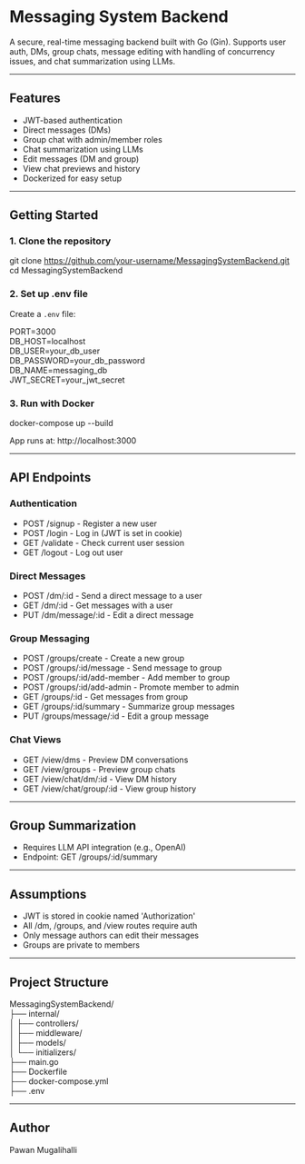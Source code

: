 # Messaging System Backend

A secure, real-time messaging backend built with Go (Gin). Supports user auth, DMs, group chats, message editing with handling of concurrency issues, and chat summarization using LLMs.

---

## Features

- JWT-based authentication
- Direct messages (DMs)
- Group chat with admin/member roles
- Chat summarization using LLMs
- Edit messages (DM and group)
- View chat previews and history
- Dockerized for easy setup

---

## Getting Started

### 1. Clone the repository

git clone https://github.com/your-username/MessagingSystemBackend.git  
cd MessagingSystemBackend

### 2. Set up .env file

Create a `.env` file:

PORT=3000  
DB_HOST=localhost  
DB_USER=your_db_user  
DB_PASSWORD=your_db_password  
DB_NAME=messaging_db  
JWT_SECRET=your_jwt_secret  

### 3. Run with Docker

docker-compose up --build

App runs at: http://localhost:3000

---

## API Endpoints

### Authentication

- POST /signup - Register a new user  
- POST /login - Log in (JWT is set in cookie)  
- GET /validate - Check current user session  
- GET /logout - Log out user  

### Direct Messages

- POST /dm/:id - Send a direct message to a user  
- GET /dm/:id - Get messages with a user  
- PUT /dm/message/:id - Edit a direct message  

### Group Messaging

- POST /groups/create - Create a new group  
- POST /groups/:id/message - Send message to group  
- POST /groups/:id/add-member - Add member to group  
- POST /groups/:id/add-admin - Promote member to admin  
- GET /groups/:id - Get messages from group  
- GET /groups/:id/summary - Summarize group messages  
- PUT /groups/message/:id - Edit a group message  

### Chat Views

- GET /view/dms - Preview DM conversations  
- GET /view/groups - Preview group chats  
- GET /view/chat/dm/:id - View DM history  
- GET /view/chat/group/:id - View group history  

---

## Group Summarization

- Requires LLM API integration (e.g., OpenAI)
- Endpoint: GET /groups/:id/summary

---

## Assumptions

- JWT is stored in cookie named 'Authorization'
- All /dm, /groups, and /view routes require auth
- Only message authors can edit their messages
- Groups are private to members

---

## Project Structure

MessagingSystemBackend/  
├── internal/  
│   ├── controllers/  
│   ├── middleware/  
│   ├── models/  
│   └── initializers/  
├── main.go  
├── Dockerfile  
├── docker-compose.yml  
├── .env  

---

## Author

Pawan Mugalihalli  
